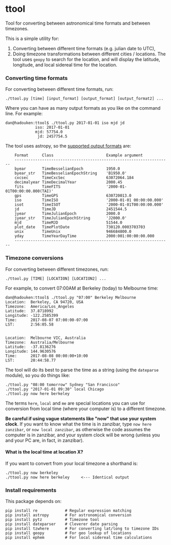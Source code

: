 # ttool
Tool for converting between astronomical time formats and between timezones.

This is a simple utility for:
1) Converting between different time formats (e.g. julian date to UTC), 
2) Doing timezone transformations between different cities / locations. The tool uses `geopy` to search for the location, 
   and will display the latitude, longitude, and local sidereal time for the location.


### Converting time formats

For converting between different time formats, run:

```
./ttool.py [time] [input_format] [output_format] [output_format2] ...
```

Where you can have as many output formats as you like on the command line. For example:

```
dan@hadouken:ttool$ ./ttool.py 2017-01-01 iso mjd jd
             iso: 2017-01-01
             mjd: 57754.0
              jd: 2457754.5
```

The tool uses astropy, so the [supported output formats](http://docs.astropy.org/en/stable/time/#time-format) are:

```
    Format      Class	                    Example argument
    --------------------------------------------------------------------
    byear       TimeBesselianEpoch          1950.0
    byear_str   TimeBesselianEpochString    'B1950.0'
    cxcsec      TimeCxcSec                  63072064.184
    decimalyear TimeDecimalYear             2000.45
    fits        TimeFITS                    '2000-01-01T00:00:00.000(TAI)'
    gps         TimeGPS                     630720013.0
    iso         TimeISO                     '2000-01-01 00:00:00.000'
    isot        TimeISOT                    '2000-01-01T00:00:00.000'
    jd          TimeJD                      2451544.5
    jyear       TimeJulianEpoch             2000.0
    jyear_str   TimeJulianEpochString       'J2000.0'
    mjd         TimeMJD                     51544.0
    plot_date   TimePlotDate                730120.0003703703
    unix        TimeUnix                    946684800.0
    yday        TimeYearDayTime	            2000:001:00:00:00.000
    --------------------------------------------------------------------
```


### Timezone conversions

For converting between different timezones, run:

```
./ttool.py [TIME] [LOCATION] [LOCATION2] ...
```

For example, to convert 07:00AM at Berkeley (today) to Melbourne time:

```
dan@hadouken:ttool$ ./ttool.py "07:00" Berkeley Melbourne
Location:  Berkeley, CA 94720, USA
Timezone:  America/Los_Angeles
Latitude:  37.8718992
Longitude: -122.2585399
Time:      2017-08-07 07:00:00-07:00
LST:       2:56:05.58


Location:  Melbourne VIC, Australia
Timezone:  Australia/Melbourne
Latitude:  -37.8136276
Longitude: 144.9630576
Time:      2017-08-08 00:00:00+10:00
LST:       20:44:58.77
```

The tool will do its best to parse the time as a string (using the `dateparse` module), so you do things like:

```
./ttool.py "08:00 tomorrow" Sydney "San Francisco"
./ttool.py "2017-01-01 09:30" local Chicago
./ttool.py now here berkeley 
```

The terms `here`, `local` and `me` are special locations you can use for conversion from local time (where your computer is) to a different timezone.

__Be careful if using vague statements like "now" that use your system clock__. If you want to know what the time is in zanzibar, type `now here zanzibar`, or `now local zanzibar`, as otherwise the code assumes the computer is in zanzibar, and your system clock will be wrong (unless you and your PC are, in fact, in zanzibar).

#### What is the local time at location X?

If you want to convert from your local timezone a shorthand is:

```
./ttool.py now berkeley
./ttool.py now here berkeley     <--- Identical output
```



### Install requirements

This package depends on:

```
pip install re            # Regular expression matching
pip install astropy       # For astronomical conversion
pip install pytz          # Timezone tool
pip install dateparser    # Cleverer date parsing
pip install tzwhere       # For converting lat/long to timezone IDs
pip install geopy         # For geo lookup of locations
pip install ephem         # For local sidereal time calculations
```
